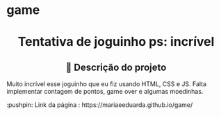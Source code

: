# game
<h1 align="center"> Tentativa de joguinho ps: incrível </h1>
<h2 align="center"> 🔖 Descrição do projeto </h2>
<p>Muito incrível esse joguinho que eu fiz usando HTML, CSS e JS. Falta implementar contagem de pontos, game over e algumas moedinhas.</p>
<p> :pushpin: Link da página : https://mariaeeduarda.github.io/game/ </p>

